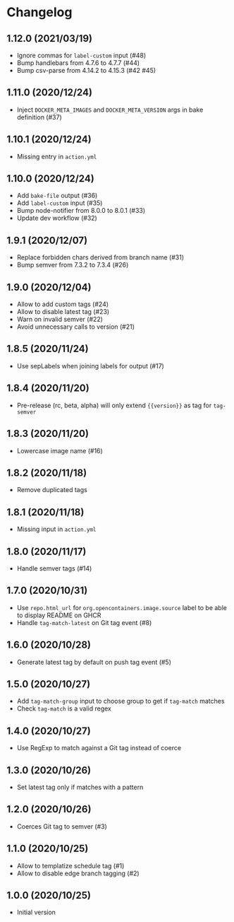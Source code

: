 # Changelog

## 1.12.0 (2021/03/19)

* Ignore commas for `label-custom` input (#48)
* Bump handlebars from 4.7.6 to 4.7.7 (#44)
* Bump csv-parse from 4.14.2 to 4.15.3 (#42 #45)

## 1.11.0 (2020/12/24)

* Inject `DOCKER_META_IMAGES` and `DOCKER_META_VERSION` args in bake definition (#37)

## 1.10.1 (2020/12/24)

* Missing entry in `action.yml`

## 1.10.0 (2020/12/24)

* Add `bake-file` output (#36)
* Add `label-custom` input (#35)
* Bump node-notifier from 8.0.0 to 8.0.1 (#33)
* Update dev workflow (#32)

## 1.9.1 (2020/12/07)

* Replace forbidden chars derived from branch name (#31)
* Bump semver from 7.3.2 to 7.3.4 (#26)

## 1.9.0 (2020/12/04)

* Allow to add custom tags (#24)
* Allow to disable latest tag (#23)
* Warn on invalid semver (#22)
* Avoid unnecessary calls to version (#21)

## 1.8.5 (2020/11/24)

* Use sepLabels when joining labels for output (#17)

## 1.8.4 (2020/11/20)

* Pre-release (rc, beta, alpha) will only extend `{{version}}` as tag for `tag-semver`

## 1.8.3 (2020/11/20)

* Lowercase image name (#16)

## 1.8.2 (2020/11/18)

* Remove duplicated tags

## 1.8.1 (2020/11/18)

* Missing input in `action.yml`

## 1.8.0 (2020/11/17)

* Handle semver tags (#14)

## 1.7.0 (2020/10/31)

* Use `repo.html_url` for `org.opencontainers.image.source` label to be able to display README on GHCR
* Handle `tag-match-latest` on Git tag event (#8)

## 1.6.0 (2020/10/28)

* Generate latest tag by default on push tag event (#5)

## 1.5.0 (2020/10/27)

* Add `tag-match-group` input to choose group to get if `tag-match` matches
* Check `tag-match` is a valid regex 

## 1.4.0 (2020/10/27)

* Use RegExp to match against a Git tag instead of coerce

## 1.3.0 (2020/10/26)

* Set latest tag only if matches with a pattern

## 1.2.0 (2020/10/26)

* Coerces Git tag to semver (#3)

## 1.1.0 (2020/10/25)

* Allow to templatize schedule tag (#1)
* Allow to disable edge branch tagging (#2)

## 1.0.0 (2020/10/25)

* Initial version
